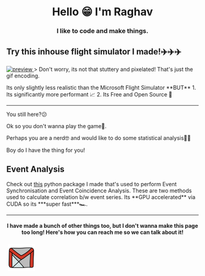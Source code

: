 <h1 align="center">Hello 😁 I'm Raghav</h1>
<h3 align="center">I like to code and make things.</h3>

<h2>Try this inhouse flight simulator I made!✈️✈️✈️</h2>
<a href="https://github.com/professorcode1/Computer-Graphics-Project">
<img alt="preview" src="Game.gif" >
</a>
> Don't worry, its not that stuttery and pixelated! That's just the gif encoding.
<br>
<p>
Its only slightly less realistic than the Microsoft Flight Simulator **BUT**
1. Its significantly more performant 📈
2. Its Free and Open Source 🤯
</p>

----------------

<p>
You still here?😕

Ok so you don't wanna play the game🤔. 

Perhaps you are a nerd🤓 and would like to do some statistical analysis🧑‍🔬

Boy do I have the thing for you!

<p>
<h2>Event Analysis</h2>
<p>Check out <a href="https://github.com/professorcode1/Event-Analysis">this</a> python package I made that's used to perform Event Synchronisation and Event Coincidence Analysis. These are two methods used to calculate correlation b/w event series. Its **GPU accelerated** via CUDA so its ***super fast***🏎️. 
</p>

---------------------

<h4 align="center"> I have made a bunch of other things too, but I don't wanna make this page too long! Here's how you can reach me so we can talk about it!</h4>
<p>
 <a href="mailto:raghkum2000@gmail.com"> <img src="gmail.png" alt="" height="70" style="vertical-align:top; margin:4px"></a>
</p>


<!--
**professorcode1/professorcode1** is a ✨ _special_ ✨ repository because its `README.md` (this file) appears on your GitHub profile.

Here are some ideas to get you started:

- 🔭 I’m currently working on ...
- 🌱 I’m currently learning ...
- 👯 I’m looking to collaborate on ...
- 🤔 I’m looking for help with ...
- 💬 Ask me about ...
- 📫 How to reach me: ...
- 😄 Pronouns: ...
- ⚡ Fun fact: ...
-->

